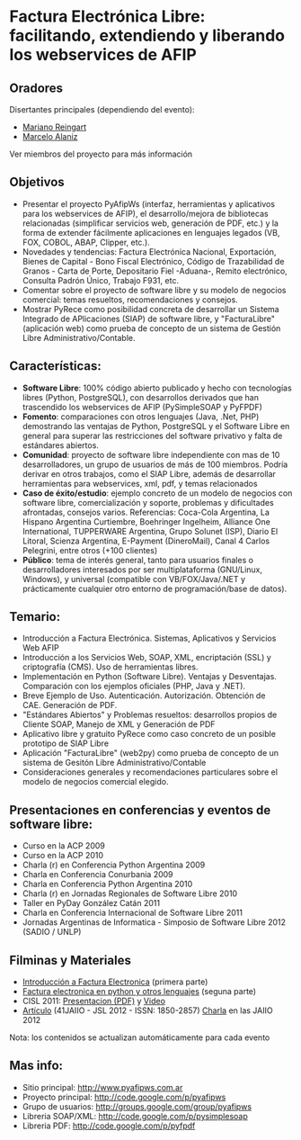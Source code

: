 # Factura Electrónica Libre: facilitando, extendiendo y liberando los webservices de AFIP #

## Oradores ##

Disertantes principales (dependiendo del evento):

  * [Mariano Reingart](mailto:reingart@gmail.com)
  * [Marcelo Alaniz](mailto:alanizmarcelo@gmail.com)

Ver miembros del proyecto para más información

## Objetivos  ##

  * Presentar el proyecto PyAfipWs (interfaz, herramientas y aplicativos para los webservices de AFIP), el desarrollo/mejora de bibliotecas relacionadas (simplificar servicios web, generación de PDF, etc.) y la forma de extender fácilmente aplicaciones en lenguajes legados (VB, FOX, COBOL, ABAP, Clipper, etc.).
  * Novedades y tendencias: Factura Electrónica Nacional, Exportación, Bienes de Capital - Bono Fiscal Electrónico, Código de Trazabilidad de Granos - Carta de Porte, Depositario Fiel -Aduana-, Remito electrónico, Consulta Padrón Único, Trabajo F931, etc. 
  * Comentar sobre el proyecto de software libre y su modelo de negocios comercial: temas resueltos, recomendaciones y consejos.
  * Mostrar PyRece como posibilidad concreta de desarrollar un Sistema Integrado de APlicaciones (SIAP) de software libre, y "FacturaLibre" (aplicación web) como prueba de concepto de un sistema de Gestión Libre Administrativo/Contable.

## Características: ##

  * **Software Libre**: 100% código abierto publicado y hecho  con tecnologías libres (Python, PostgreSQL), con desarrollos derivados que han trascendido los webservices de AFIP (PySimpleSOAP y PyFPDF)
  * **Fomento**: comparaciones con otros lenguajes (Java, .Net, PHP) demostrando las ventajas de Python, PostgreSQL y el Software Libre en general para superar las restricciones del software privativo y falta de estándares abiertos.
  * **Comunidad**: proyecto de software libre independiente con mas de 10 desarrolladores, un grupo de usuarios de más de 100 miembros. Podría derivar en otros trabajos, como el SIAP Libre, además de desarrollar herramientas para webservices, xml, pdf, y temas relacionados
  * **Caso de éxito/estudio**: ejemplo concreto de un modelo de negocios con software libre, comercialización y soporte, problemas y dificultades afrontadas, consejos varios. Referencias: Coca-Cola Argentina, La Hispano Argentina Curtiembre, Boehringer Ingelheim, Alliance One International, TUPPERWARE Argentina, Grupo Solunet (ISP), Diario El Litoral, Scienza Argentina, E-Payment (DineroMail), Canal 4 Carlos Pelegrini, entre otros (+100 clientes)
  * **Público**: tema de interés general, tanto para usuarios finales o desarrolladores interesados por ser multiplataforma (GNU/Linux, Windows), y universal (compatible con VB/FOX/Java/.NET y prácticamente cualquier otro entorno de programación/base de datos).

## Temario: ##

  * Introducción a Factura Electrónica. Sistemas, Aplicativos y Servicios Web AFIP 
  * Introducción a los Servicios Web, SOAP, XML, encriptación (SSL) y criptografía (CMS). Uso de herramientas libres. 
  * Implementación en Python (Software Libre). Ventajas y Desventajas. Comparación con los ejemplos oficiales (PHP, Java y .NET).   
  * Breve Ejemplo de Uso. Autenticación. Autorización. Obtención de CAE. Generación de PDF.
  * "Estándares Abiertos" y Problemas resueltos: desarrollos propios de Cliente SOAP, Manejo de XML y Generación de PDF
  * Aplicativo libre y gratuito PyRece como caso concreto de un posible prototipo de SIAP Libre 
  * Aplicación "FacturaLibre" (web2py) como prueba de concepto de un sistema de Gesitón Libre Administrativo/Contable
  * Consideraciones generales y recomendaciones particulares sobre el modelo de negocios comercial elegido.

## Presentaciones en conferencias y eventos de software libre: ##

  * Curso en la ACP 2009
  * Curso en la ACP 2010
  * Charla (r) en Conferencia Python Argentina 2009
  * Charla en Conferencia Conurbania 2009
  * Charla en Conferencia Python Argentina 2010
  * Charla (r) en Jornadas Regionales de Software Libre 2010
  * Taller en PyDay González Catán 2011
  * Charla en Conferencia Internacional de Software Libre 2011
  * Jornadas Argentinas de Informatica - Simposio de Software Libre 2012 (SADIO / UNLP)

## Filminas y Materiales ##

  * [Introducción a Factura Electronica](http://docs.google.com/Presentation?id=dghwssq2_183cqbkc9cc) (primera parte)
  * [Factura electronica en python y otros lenguajes](http://www.nsis.com.ar/public/wiki/PyAfipWs)  (seguna parte)
  * CISL 2011: [Presentacion (PDF)](https://docs.google.com/viewer?a=v&pid=explorer&chrome=true&srcid=0B__UYqYT4LNaNzZiYTZkYjgtZDYxZC00NzE2LWExM2QtNzQ0YmJhY2I4Y2Nm&hl=es) y [Video](http://blip.tv/reingart/factura-electronica-libre-cisl2011-5542035)
  * [Artículo](http://www.41jaiio.org.ar/sites/default/files/15_JSL_2012.pdf) (41JAIIO - JSL 2012 - ISSN: 1850-2857)  [Charla](http://www.41jaiio.org.ar/sites/default/files/ProgramaJSL.pdf) en las JAIIO 2012

Nota: los contenidos se actualizan automáticamente para cada evento

## Mas info: ##

  * Sitio principal: http://www.pyafipws.com.ar
  * Proyecto principal: http://code.google.com/p/pyafipws
  * Grupo de usuarios: http://groups.google.com/group/pyafipws
  * Libreria SOAP/XML: http://code.google.com/p/pysimplesoap
  * Libreria PDF: http://code.google.com/p/pyfpdf